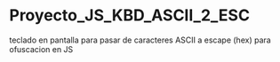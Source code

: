 # Proyecto_JS_KBD_ASCII_2_ESC
teclado en pantalla para pasar de caracteres ASCII a escape (hex) para ofuscacion en JS
